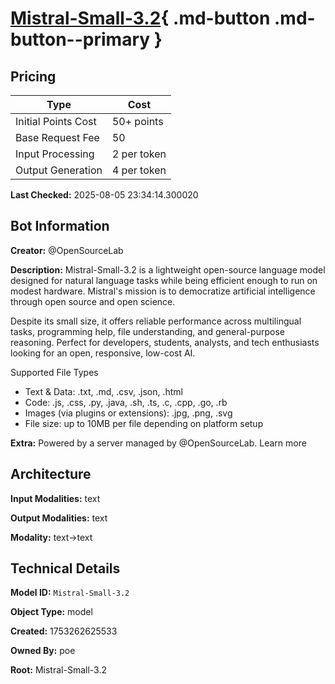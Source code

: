 # [Mistral-Small-3.2](https://poe.com/Mistral-Small-3.2){ .md-button .md-button--primary }

## Pricing

| Type | Cost |
|------|------|
| Initial Points Cost | 50+ points |
| Base Request Fee | 50 |
| Input Processing | 2 per token |
| Output Generation | 4 per token |

**Last Checked:** 2025-08-05 23:34:14.300020


## Bot Information

**Creator:** @OpenSourceLab

**Description:** Mistral-Small-3.2 is a lightweight open-source language model designed for natural language tasks while being efficient enough to run on modest hardware. Mistral's mission is to democratize artificial intelligence through open source and open science.

Despite its small size, it offers reliable performance across multilingual tasks, programming help, file understanding, and general-purpose reasoning. Perfect for developers, students, analysts, and tech enthusiasts looking for an open, responsive, low-cost AI.

Supported File Types
- Text & Data: .txt, .md, .csv, .json, .html
- Code: .js, .css, .py, .java, .sh, .ts, .c, .cpp, .go, .rb
- Images (via plugins or extensions): .jpg, .png, .svg
- File size: up to 10MB per file depending on platform setup

**Extra:** Powered by a server managed by @OpenSourceLab. Learn more


## Architecture

**Input Modalities:** text

**Output Modalities:** text

**Modality:** text->text


## Technical Details

**Model ID:** `Mistral-Small-3.2`

**Object Type:** model

**Created:** 1753262625533

**Owned By:** poe

**Root:** Mistral-Small-3.2
